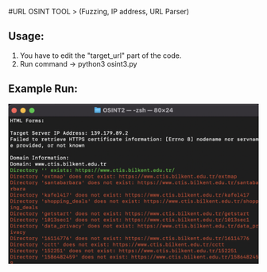 #URL OSINT TOOL > (Fuzzing, IP address, URL Parser)

## Usage:
1. You have to edit the "target_url" part of the code.
2. Run command -> python3 osint3.py

## Example Run:

<img src="/example.png"></img>